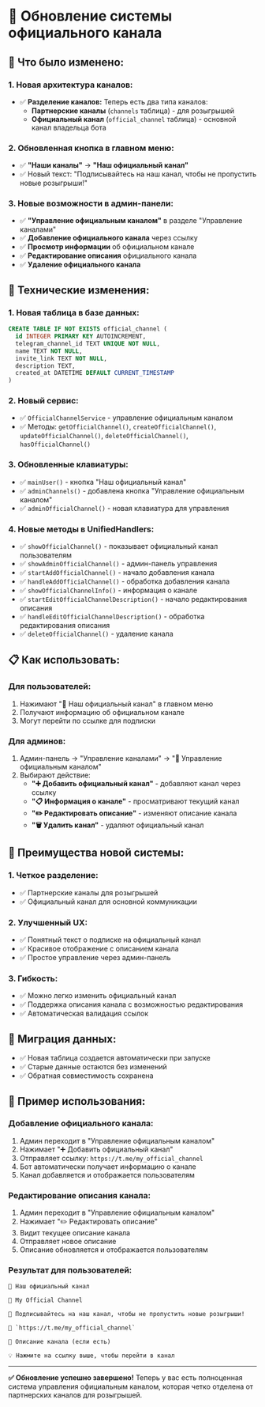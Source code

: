 # 📢 Обновление системы официального канала

## 🎯 **Что было изменено:**

### **1. Новая архитектура каналов:**
- ✅ **Разделение каналов:** Теперь есть два типа каналов:
  - **Партнерские каналы** (`channels` таблица) - для розыгрышей
  - **Официальный канал** (`official_channel` таблица) - основной канал владельца бота

### **2. Обновленная кнопка в главном меню:**
- ✅ **"Наши каналы"** → **"Наш официальный канал"**
- ✅ Новый текст: "Подписывайтесь на наш канал, чтобы не пропустить новые розыгрыши!"

### **3. Новые возможности в админ-панели:**
- ✅ **"Управление официальным каналом"** в разделе "Управление каналами"
- ✅ **Добавление официального канала** через ссылку
- ✅ **Просмотр информации** об официальном канале
- ✅ **Редактирование описания** официального канала
- ✅ **Удаление официального канала**

## 🔧 **Технические изменения:**

### **1. Новая таблица в базе данных:**
```sql
CREATE TABLE IF NOT EXISTS official_channel (
  id INTEGER PRIMARY KEY AUTOINCREMENT,
  telegram_channel_id TEXT UNIQUE NOT NULL,
  name TEXT NOT NULL,
  invite_link TEXT NOT NULL,
  description TEXT,
  created_at DATETIME DEFAULT CURRENT_TIMESTAMP
)
```

### **2. Новый сервис:**
- ✅ `OfficialChannelService` - управление официальным каналом
- ✅ Методы: `getOfficialChannel()`, `createOfficialChannel()`, `updateOfficialChannel()`, `deleteOfficialChannel()`, `hasOfficialChannel()`

### **3. Обновленные клавиатуры:**
- ✅ `mainUser()` - кнопка "Наш официальный канал"
- ✅ `adminChannels()` - добавлена кнопка "Управление официальным каналом"
- ✅ `adminOfficialChannel()` - новая клавиатура для управления

### **4. Новые методы в UnifiedHandlers:**
- ✅ `showOfficialChannel()` - показывает официальный канал пользователям
- ✅ `showAdminOfficialChannel()` - админ-панель управления
- ✅ `startAddOfficialChannel()` - начало добавления канала
- ✅ `handleAddOfficialChannel()` - обработка добавления канала
- ✅ `showOfficialChannelInfo()` - информация о канале
- ✅ `startEditOfficialChannelDescription()` - начало редактирования описания
- ✅ `handleEditOfficialChannelDescription()` - обработка редактирования описания
- ✅ `deleteOfficialChannel()` - удаление канала

## 📋 **Как использовать:**

### **Для пользователей:**
1. Нажимают "📢 Наш официальный канал" в главном меню
2. Получают информацию об официальном канале
3. Могут перейти по ссылке для подписки

### **Для админов:**
1. Админ-панель → "Управление каналами" → "📢 Управление официальным каналом"
2. Выбирают действие:
   - **"➕ Добавить официальный канал"** - добавляют канал через ссылку
   - **"📋 Информация о канале"** - просматривают текущий канал
   - **"✏️ Редактировать описание"** - изменяют описание канала
   - **"🗑️ Удалить канал"** - удаляют официальный канал

## 🎉 **Преимущества новой системы:**

### **1. Четкое разделение:**
- ✅ Партнерские каналы для розыгрышей
- ✅ Официальный канал для основной коммуникации

### **2. Улучшенный UX:**
- ✅ Понятный текст о подписке на официальный канал
- ✅ Красивое отображение с описанием канала
- ✅ Простое управление через админ-панель

### **3. Гибкость:**
- ✅ Можно легко изменить официальный канал
- ✅ Поддержка описания канала с возможностью редактирования
- ✅ Автоматическая валидация ссылок

## 🔄 **Миграция данных:**
- ✅ Новая таблица создается автоматически при запуске
- ✅ Старые данные остаются без изменений
- ✅ Обратная совместимость сохранена

## 📝 **Пример использования:**

### **Добавление официального канала:**
1. Админ переходит в "Управление официальным каналом"
2. Нажимает "➕ Добавить официальный канал"
3. Отправляет ссылку: `https://t.me/my_official_channel`
4. Бот автоматически получает информацию о канале
5. Канал добавляется и отображается пользователям

### **Редактирование описания канала:**
1. Админ переходит в "Управление официальным каналом"
2. Нажимает "✏️ Редактировать описание"
3. Видит текущее описание канала
4. Отправляет новое описание
5. Описание обновляется и отображается пользователям

### **Результат для пользователей:**
```
📢 Наш официальный канал

🎯 My Official Channel

💬 Подписывайтесь на наш канал, чтобы не пропустить новые розыгрыши!

🔗 `https://t.me/my_official_channel`

📝 Описание канала (если есть)

💡 Нажмите на ссылку выше, чтобы перейти в канал
```

---

**✅ Обновление успешно завершено!** Теперь у вас есть полноценная система управления официальным каналом, которая четко отделена от партнерских каналов для розыгрышей. 